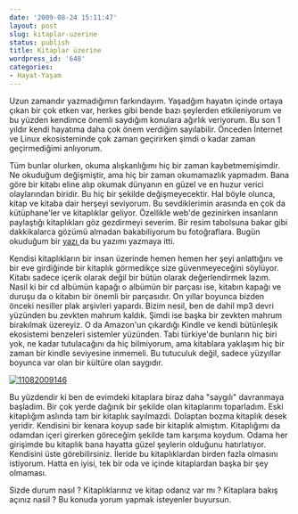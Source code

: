 ```yaml
---
date: '2009-08-24 15:11:47'
layout: post
slug: kitaplar-uzerine
status: publish
title: Kitaplar üzerine
wordpress_id: '648'
categories:
- Hayat-Yaşam
---
```


Uzun zamandır yazmadığımın farkındayım. Yaşadğım hayatın içinde ortaya çıkan bir çok etken var, herkes gibi bende bazı şeylerden etkileniyorum ve bu yüzden kendimce önemli saydığım konulara ağırlık veriyorum. Bu son 1 yıldır kendi hayatıma daha çok önem verdiğim sayılabilir. Önceden İnternet ve Linux ekosisteminde çok zaman geçirirken şimdi o kadar zaman geçirmediğimi anlıyorum. 

Tüm bunlar olurken, okuma alışkanlığımı hiç bir zaman kaybetmemişimdir. Ne okuduğum değişmiştir, ama hiç bir zaman okumamazlık yapmadım. Bana göre bir kitabı eline alıp okumak dünyanın en güzel ve en huzur verici olaylarından biridir. Bu hiç bir şekilde değişmeyecektir. Hal böyle olunca, kitap ve kitaba dair herşeyi seviyorum. Bu  sevdiklerimin arasında en çok da kütüphane'ler ve kitaplıklar geliyor. Özellikle web'de gezinirken insanların paylaştığı kitaplıkları göz gezdirmeyi severim. Bir resim tabolsuna bakar gibi dakkikalarca gözümü almadan bakabiliyorum bu fotoğraflara. Bugün okuduğum bir [yazı ](http://www.randsinrepose.com/archives/2009/08/08/the_book_stalker.html)da bu yazımı yazmaya itti. 

Kendisi kitaplıkların bir insan üzerinde hemen hemen her şeyi anlattığını ve bir eve girdiğinde bir kitaplık görmedikçe size güvenmeyeceğini söylüyor. Kitabı sadece içerik olarak değil bir bütün olarak değerlendirmek lazım. Nasil ki bir cd albümün kapağı o albümün bir parçası ise, kitabın kapağı ve duruşu da o kitabın bir önemli bir parçasıdır. On yıllar boyunca bizden önceki nesiller plak arşivleri yapardı. Bizim nesil, ben de dahil mp3 devri yüzünden bu zevkten mahrum kaldık. Şimdi ise başka bir zevkten mahrum birakılmak üzereyiz. O da Amazon'un çıkardığı Kindle ve kendi bütünleşik ekosistemi benzeleri sistemler yüzünden. Tabi türkiye'de bunların hiç biri yok, ne kadar tutulacağını da hiç bilmiyorum, ama kitablara yaklaşım hiç bir zaman bir kindle seviyesine inmemeli. Bu tutuculuk değil, sadece yüzyıllar boyunca var olan bir kültüre olan saygıdır. 

[![11082009146](http://blog.arsln.org/wp-content/uploads/11082009146-225x300.jpg)](http://blog.arsln.org/wp-content/uploads/11082009146.jpg)

Bu yüzdendir ki ben de evimdeki kitaplara biraz daha "saygılı" davranmaya başladim. Bir çok yerde dağınık bir şekilde olan kitaplarımı toparladım. Eski kitaplığım aslında tam bir kitaplık sayılmazdi. Dolaptan bozma kitaplık desek yeridir. Kendisini bir kenara koyup  sade bir kitaplık almıştım. Kitaplığımı da odamdan içeri girerken göreceğim şekilde tam karşıma koydum. Odama her girişimde bu kitaplık bana hayatta güzel şeylerin olduğunu hatırlatıyor. Kendisini üste görebilirsiniz. İleride bu kitaplıklardan birden fazla olmasını istiyorum. Hatta en iyisi, tek bir oda ve içinde kitaplardan başka bir şey olmaması. 

Sizde durum nasıl ? Kitaplıklarınız ve kitap odanız var mı ? Kitaplara bakış açınız nasil ? Bu konuda yorum yapmak isteyenler buyursun. 
